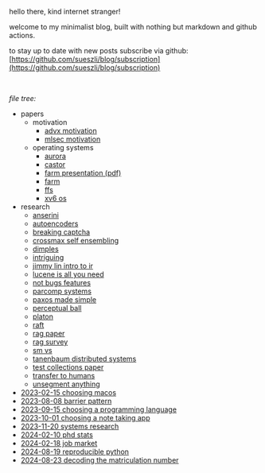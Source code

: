 

hello there, kind internet stranger!

welcome to my minimalist blog, built with nothing but markdown and github actions.

to stay up to date with new posts subscribe via github: [https://github.com/sueszli/blog/subscription](https://github.com/sueszli/blog/subscription)

<br>

_file tree:_

- papers
	- motivation
		- [advx motivation](<https://sueszli.github.io/blog/papers/motivation/advx%20motivation>)
		- [mlsec motivation](<https://sueszli.github.io/blog/papers/motivation/mlsec%20motivation>)
	- operating systems
		- [aurora](<https://sueszli.github.io/blog/papers/operating%20systems/aurora>)
		- [castor](<https://sueszli.github.io/blog/papers/operating%20systems/castor>)
		- [farm presentation (pdf)](<https://sueszli.github.io/blog/papers/operating%20systems/farm%20presentation.pdf>)
		- [farm](<https://sueszli.github.io/blog/papers/operating%20systems/farm>)
		- [ffs](<https://sueszli.github.io/blog/papers/operating%20systems/ffs>)
		- [xv6 os](<https://sueszli.github.io/blog/papers/operating%20systems/xv6%20os>)
- research
	- [anserini](<https://sueszli.github.io/blog/research/anserini>)
	- [autoencoders](<https://sueszli.github.io/blog/research/autoencoders>)
	- [breaking captcha](<https://sueszli.github.io/blog/research/breaking%20captcha>)
	- [crossmax self ensembling](<https://sueszli.github.io/blog/research/crossmax%20self%20ensembling>)
	- [dimples](<https://sueszli.github.io/blog/research/dimples>)
	- [intriguing](<https://sueszli.github.io/blog/research/intriguing>)
	- [jimmy lin intro to ir](<https://sueszli.github.io/blog/research/jimmy%20lin%20intro%20to%20ir>)
	- [lucene is all you need](<https://sueszli.github.io/blog/research/lucene%20is%20all%20you%20need>)
	- [not bugs features](<https://sueszli.github.io/blog/research/not%20bugs%20features>)
	- [parcomp systems](<https://sueszli.github.io/blog/research/parcomp%20systems>)
	- [paxos made simple](<https://sueszli.github.io/blog/research/paxos%20made%20simple>)
	- [perceptual ball](<https://sueszli.github.io/blog/research/perceptual%20ball>)
	- [platon](<https://sueszli.github.io/blog/research/platon>)
	- [raft](<https://sueszli.github.io/blog/research/raft>)
	- [rag paper](<https://sueszli.github.io/blog/research/rag%20paper>)
	- [rag survey](<https://sueszli.github.io/blog/research/rag%20survey>)
	- [sm vs](<https://sueszli.github.io/blog/research/sm%20vs.%20ml>)
	- [tanenbaum distributed systems](<https://sueszli.github.io/blog/research/tanenbaum%20distributed%20systems>)
	- [test collections paper](<https://sueszli.github.io/blog/research/test%20collections%20paper>)
	- [transfer to humans](<https://sueszli.github.io/blog/research/transfer%20to%20humans>)
	- [unsegment anything](<https://sueszli.github.io/blog/research/unsegment%20anything>)
- [2023-02-15 choosing macos](<https://sueszli.github.io/blog/2023-02-15%20choosing%20macos>)
- [2023-08-08 barrier pattern](<https://sueszli.github.io/blog/2023-08-08%20barrier%20pattern>)
- [2023-09-15 choosing a programming language](<https://sueszli.github.io/blog/2023-09-15%20choosing%20a%20programming%20language>)
- [2023-10-01 choosing a note taking app](<https://sueszli.github.io/blog/2023-10-01%20choosing%20a%20note%20taking%20app>)
- [2023-11-20 systems research](<https://sueszli.github.io/blog/2023-11-20%20systems%20research>)
- [2024-02-10 phd stats](<https://sueszli.github.io/blog/2024-02-10%20phd%20stats>)
- [2024-02-18 job market](<https://sueszli.github.io/blog/2024-02-18%20job%20market>)
- [2024-08-19 reproducible python](<https://sueszli.github.io/blog/2024-08-19%20reproducible%20python>)
- [2024-08-23 decoding the matriculation number](<https://sueszli.github.io/blog/2024-08-23%20decoding%20the%20matriculation%20number>)
